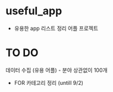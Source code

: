 # useful_app
- 유용한 app 리스트 정리 어플 프로젝트
# TO DO
데이터 수집 (유용 어플) - 분야 상관없이 100개
- FOR 카테고리 정리 (untill 9/2)
